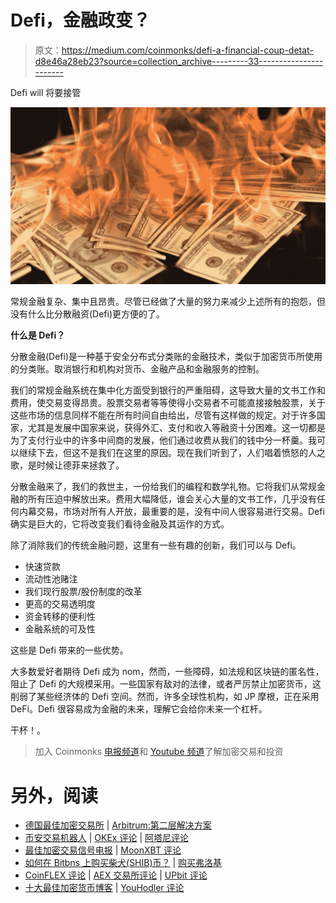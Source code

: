 # Defi，金融政变？

> 原文：<https://medium.com/coinmonks/defi-a-financial-coup-detat-d8e46a28eb23?source=collection_archive---------33----------------------->

Defi will 将要接管

![](img/dbb38e9beac003bdc14edf946ffc850e.png)

常规金融复杂、集中且昂贵。尽管已经做了大量的努力来减少上述所有的抱怨，但没有什么比分散融资(Defi)更方便的了。

**什么是 Defi？**

分散金融(Defi)是一种基于安全分布式分类账的金融技术，类似于加密货币所使用的分类账。取消银行和机构对货币、金融产品和金融服务的控制。

我们的常规金融系统在集中化方面受到银行的严重阻碍，这导致大量的文书工作和费用，使交易变得昂贵。股票交易者等等使得小交易者不可能直接接触股票，关于这些市场的信息同样不能在所有时间自由给出，尽管有这样做的规定。对于许多国家，尤其是发展中国家来说，获得外汇、支付和收入等融资十分困难。这一切都是为了支付行业中的许多中间商的发展，他们通过收费从我们的钱中分一杯羹。我可以继续下去，但这不是我们在这里的原因。现在我们听到了，人们唱着愤怒的人之歌，是时候让德菲来拯救了。

分散金融来了，我们的救世主，一份给我们的编程和数学礼物。它将我们从常规金融的所有压迫中解放出来。费用大幅降低，谁会关心大量的文书工作，几乎没有任何内幕交易，市场对所有人开放，最重要的是，没有中间人很容易进行交易。Defi 确实是巨大的，它将改变我们看待金融及其运作的方式。

除了消除我们的传统金融问题，这里有一些有趣的创新，我们可以与 Defi。

*   快速贷款
*   流动性池赌注
*   我们现行股票/股份制度的改革
*   更高的交易透明度
*   资金转移的便利性
*   金融系统的可及性

这些是 Defi 带来的一些优势。

大多数爱好者期待 Defi 成为 nom，然而，一些障碍，如法规和区块链的匿名性，阻止了 Defi 的大规模采用。一些国家有敌对的法律，或者严厉禁止加密货币，这削弱了某些经济体的 Defi 空间。然而，许多全球性机构，如 JP 摩根，正在采用 DeFi。Defi 很容易成为金融的未来，理解它会给你未来一个杠杆。

干杯！。

> 加入 Coinmonks [电报频道](https://t.me/coincodecap)和 [Youtube 频道](https://www.youtube.com/c/coinmonks/videos)了解加密交易和投资

# 另外，阅读

*   [德国最佳加密交易所](https://coincodecap.com/crypto-exchanges-in-germany) | [Arbitrum:第二层解决方案](https://coincodecap.com/arbitrum)
*   [币安交易机器人](/coinmonks/binance-trading-bots-d0d57bb62c4c) | [OKEx 评论](/coinmonks/okex-review-6b369304110f) | [阿塔尼评论](https://coincodecap.com/atani-review)
*   [最佳加密交易信号电报](/coinmonks/best-crypto-signals-telegram-5785cdbc4b2b) | [MoonXBT 评论](/coinmonks/moonxbt-review-6e4ab26d037)
*   [如何在 Bitbns 上购买柴犬(SHIB)币？](https://coincodecap.com/buy-shiba-bitbns) | [购买弗洛基](https://coincodecap.com/buy-floki-inu-token)
*   [CoinFLEX 评论](https://coincodecap.com/coinflex-review) | [AEX 交易所评论](https://coincodecap.com/aex-exchange-review) | [UPbit 评论](https://coincodecap.com/upbit-review)
*   [十大最佳加密货币博客](https://coincodecap.com/best-cryptocurrency-blogs) | [YouHodler 评论](https://coincodecap.com/youhodler-review)